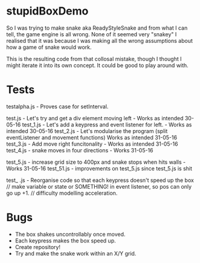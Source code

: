 # stupidBoxDemo

So I was trying to make snake aka ReadyStyleSnake and from what I can tell, the game engine is all wrong. None of it seemed very "snakey" I realised that it was because I was making all the wrong assumptions about how a game of snake would work. 

This is the resulting code from that collosal mistake, though I thought I might iterate it into its own concept. It could be good to play around with.

# Tests

testalpha.js - Proves case for setInterval.

test.js - Let's try and get a div element moving left - Works as intended 30-05-16
test_1.js - Let's add a keypress and event listener for left. - Works as intended 30-05-16
test_2.js - Let's modularise the program (split eventListener and movement functions)  Works as intended 31-05-16
test_3.js - Add move right funcitonality - Works as intended 31-05-16
test_4.js - snake moves in four directions - Works 31-05-16

test_5.js - increase grid size to 400px and snake stops when hits walls - Works 31-05-16
test_51.js - improvements on test_5.js since test_5.js is shit



test_    .js - Reorganise code so that each keypress doesn't speed up the box
			// make variable or state or SOMETHING! in event listener, so pos can only go up +1. 
			// difficulty modelling acceleration. 



# Bugs

- The box shakes uncontrollably once moved.
- Each keypress makes the box speed up. 
- Create repository!
- Try and make the snake work within an X/Y grid. 

